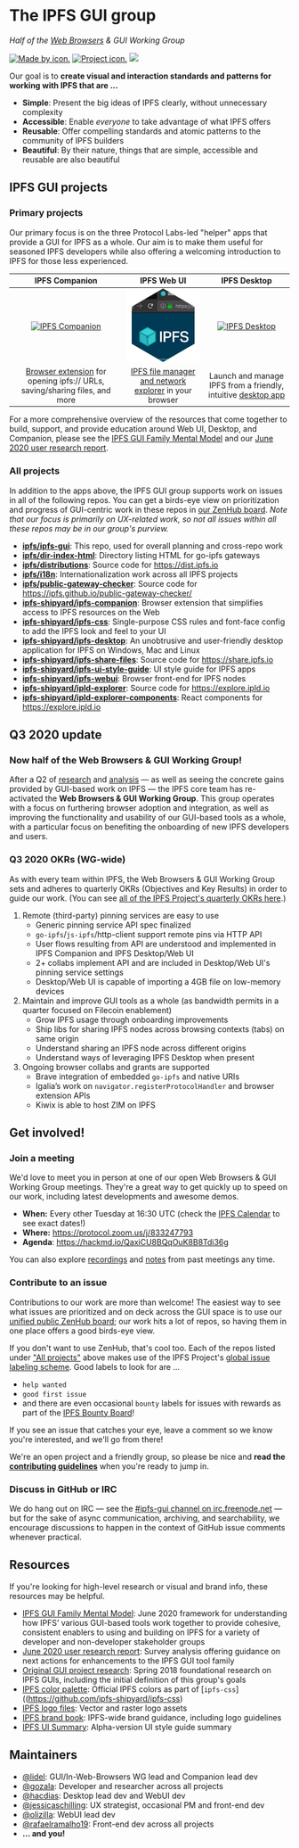 # The IPFS GUI group
*Half of the [Web Browsers](https://github.com/ipfs/in-web-browsers) & GUI Working Group*

[![Made by icon.](https://img.shields.io/badge/made%20by-Protocol%20Labs-blue.svg?style=flat)](https://protocol.ai/)
[![Project icon.](https://img.shields.io/badge/project-IPFS-blue.svg?style=flat)](http://ipfs.io/)
<a href="https://www.irccloud.com/invite?channel=%23ipfs-gui&amp;hostname=irc.freenode.net&amp;port=6697&amp;ssl=1" target="_blank"><img src="https://img.shields.io/badge/irc-%23ipfs--gui-brightgreen.svg?style=flat"  height="20"></a>

Our goal is to **create visual and interaction standards and patterns for working with IPFS that are ...**

- **Simple**: Present the big ideas of IPFS clearly, without unnecessary complexity
- **Accessible**: Enable *everyone* to take advantage of what IPFS offers
- **Reusable**: Offer compelling standards and atomic patterns to the community of IPFS builders
- **Beautiful**: By their nature, things that are simple, accessible and reusable are also beautiful

## IPFS GUI projects

### Primary projects

Our primary focus is on the three Protocol Labs-led "helper" apps that provide a GUI for IPFS as a whole. Our aim is to make them useful for seasoned IPFS developers while also offering a welcoming introduction to IPFS for those less experienced.

| IPFS Companion | IPFS Web UI | IPFS Desktop |
|:-:|:-:|:-:|
| [<img title="IPFS Companion" src="https://ipfs.io/images/ipfs-companion-hex.png" />][IPFS Companion] | [<img title="Web UI screenshot" src="img/webui-hex.png" />][IPFS Web UI] | [<img title="IPFS Desktop" src="https://ipfs.io/images/ipfs-desktop-hex.png" />][IPFS Desktop] |
| [Browser extension](https://github.com/ipfs/ipfs-companion) for opening ipfs:// URLs, saving/sharing files, and more| [IPFS file manager and network explorer](https://github.com/ipfs-shipyard/ipfs-webui) in your browser | Launch and manage IPFS from a friendly, intuitive [desktop app](https://www.github.com/ipfs-shipyard/ipfs-desktop) |

For a more comprehensive overview of the resources that come together to build, support, and provide education around Web UI, Desktop, and Companion, please see the [IPFS GUI Family Mental Model](https://ipfs-gui-mental-model.netlify.app/) and our [June 2020 user research report](https://docs.google.com/document/d/1V5sDSxMqhhplpcB8u8CffiGWHUvw-t4p_sn5vigdR90/edit#).

### All projects

In addition to the apps above, the IPFS GUI group supports work on issues in all of the following repos. You can get a birds-eye view on prioritization and progress of GUI-centric work in these repos in [our ZenHub board](https://app.zenhub.com/workspaces/-ipfs-app-family-ux-5e7a3123e969e659cdebb5e6/board?repos=111841602,32695583,36580101,24483721,142161410,119716282,116711586,38799513,142181521,147528357,148369983,40225364,104770273). *Note that our focus is primarily on UX-related work, so not all issues within all these repos may be in our group's purview.*

- **[ipfs/ipfs-gui](https://www.github.com/ipfs/ipfs-gui)**: This repo, used for overall planning and cross-repo work
- **[ipfs/dir-index-html](https://www.github.com/ipfs/dir-index-html)**: Directory listing HTML for go-ipfs gateways
- **[ipfs/distributions](https://www.github.com/ipfs/distributions)**: Source code for https://dist.ipfs.io
- **[ipfs/i18n](https://www.github.com/ipfs/i18n)**: Internationalization work across all IPFS projects
- **[ipfs/public-gateway-checker](https://www.github.com/ipfs/public-gateway-checker)**: Source code for https://ipfs.github.io/public-gateway-checker/
- **[ipfs-shipyard/ipfs-companion](https://www.github.com/ipfs-shipyard/ipfs-companion)**: Browser extension that simplifies access to IPFS resources on the Web
- **[ipfs-shipyard/ipfs-css](https://www.github.com/ipfs-shipyard/ipfs-css)**: Single-purpose CSS rules and font-face config to add the IPFS look and feel to your UI
- **[ipfs-shipyard/ipfs-desktop](https://www.github.com/ipfs-shipyard/ipfs-desktop)**: An unobtrusive and user-friendly desktop application for IPFS on Windows, Mac and Linux
- **[ipfs-shipyard/ipfs-share-files](https://www.github.com/ipfs-shipyard/ipfs-share-files)**: Source code for https://share.ipfs.io
- **[ipfs-shipyard/ipfs-ui-style-guide](https://www.github.com/ipfs-shipyard/ipfs-ui-style-guide)**: UI style guide for IPFS apps
- **[ipfs-shipyard/ipfs-webui](https://www.github.com/ipfs-shipyard/ipfs-webui)**: Browser front-end for IPFS nodes
- **[ipfs-shipyard/ipld-explorer](https://www.github.com/ipfs-shipyard/ipld-explorer)**: Source code for https://explore.ipld.io
- **[ipfs-shipyard/ipld-explorer-components](https://www.github.com/ipfs-shipyard/ipld-explorer-components)**: React components for https://explore.ipld.io

## Q3 2020 update

### Now half of the Web Browsers & GUI Working Group!

After a Q2 of [research](https://docs.google.com/document/d/1V5sDSxMqhhplpcB8u8CffiGWHUvw-t4p_sn5vigdR90/edit#) and [analysis](https://ipfs-gui-mental-model.netlify.app/) — as well as seeing the concrete gains provided by GUI-based work on IPFS — the IPFS core team has re-activated the **Web Browsers & GUI Working Group**. This group operates with a focus on furthering browser adoption and integration, as well as improving the functionality and usability of our GUI-based tools as a whole, with a particular focus on benefiting the onboarding of new IPFS developers and users.

### Q3 2020 OKRs (WG-wide)

As with every team within IPFS, the Web Browsers & GUI Working Group sets and adheres to quarterly OKRs (Objectives and Key Results) in order to guide our work. (You can see [all of the IPFS Project's quarterly OKRs here](https://docs.google.com/spreadsheets/d/1KVe3JCsfB-l47-DE5gvk7bT0Yly_EAPrHCi-8kCthy4/edit#gid=2125992746).)

1. Remote (third-party) pinning services are easy to use
    - Generic pinning service API spec finalized
    - `go-ipfs`/`js-ipfs`/http-client support remote pins via HTTP API
    - User flows resulting from API are understood and implemented in IPFS Companion and IPFS Desktop/Web UI
    - 2+ collabs implement API and are included in Desktop/Web UI's pinning service settings
    - Desktop/Web UI is capable of importing a 4GB file on low-memory devices
2. Maintain and improve GUI tools as a whole (as bandwidth permits in a quarter focused on Filecoin enablement)
    - Grow IPFS usage through onboarding improvements
    - Ship libs for sharing IPFS nodes across browsing contexts (tabs) on same origin
    - Understand sharing an IPFS node across different origins
    - Understand ways of leveraging IPFS Desktop when present
3. Ongoing browser collabs and grants are supported
    - Brave integration of embedded `go-ipfs` and native URIs
    - Igalia’s work on `navigator.registerProtocolHandler` and browser extension APIs
    - Kiwix is able to host ZIM on IPFS

## Get involved!

### Join a meeting

We'd love to meet you in person at one of our open Web Browsers & GUI Working Group meetings. They're a great way to get quickly up to speed on our work, including latest developments and awesome demos.

- **When:** Every other Tuesday at 16:30 UTC (check the [IPFS Calendar](https://calendar.google.com/calendar/embed?src=ipfs.io_eal36ugu5e75s207gfjcu0ae84@group.calendar.google.com&ctz=UTC) to see exact dates!)
- **Where:** https://protocol.zoom.us/j/833247793
- **Agenda**: https://hackmd.io/QaxiCU8BQqOuK8B8Tdi36g

You can also explore [recordings](https://www.youtube.com/playlist?list=PLuhRWgmPaHtRIXVTy_ngBwvsXvWw10mR8) and [notes](https://github.com/ipfs/team-mgmt/tree/master/meeting-notes) from past meetings any time.

### Contribute to an issue

Contributions to our work are more than welcome! The easiest way to see what issues are prioritized and on deck across the GUI space is to use our [unified public ZenHub board](https://app.zenhub.com/workspaces/-ipfs-app-family-ux-5e7a3123e969e659cdebb5e6/board?repos=111841602,32695583,36580101,24483721,142161410,119716282,116711586,38799513,142181521,147528357,148369983,40225364,104770273); our work hits a lot of repos, so having them in one place offers a good birds-eye view.

If you don't want to use ZenHub, that's cool too. Each of the repos listed under ["All projects"](#all-projects) above makes use of the IPFS Project's [global issue labeling scheme](https://github.com/ipfs/community/blob/master/ISSUE_LABELS.md). Good labels to look for are ...
- `help wanted`
- `good first issue`
- and there are even occasional `bounty` labels for issues with rewards as part of the [IPFS Bounty Board](https://github.com/ipfs/devgrants/projects/1)!

If you see an issue that catches your eye, leave a comment so we know you're interested, and we'll go from there!

We're an open project and a friendly group, so please be nice and **read the [contributing guidelines](https://github.com/ipfs/community/blob/master/CONTRIBUTING_JS.md)** when you're ready to jump in.

### Discuss in GitHub or IRC

We do hang out on IRC — see the <a href="https://www.irccloud.com/invite?channel=%23ipfs-gui&amp;hostname=irc.freenode.net&amp;port=6697&amp;ssl=1"> #ipfs-gui channel on irc.freenode.net</a> — but for the sake of async communication, archiving, and searchability, we encourage discussions to happen in the context of GitHub issue comments whenever practical.

## Resources

If you're looking for high-level research or visual and brand info, these resources may be helpful.

- [IPFS GUI Family Mental Model](https://ipfs-gui-mental-model.netlify.app/): June 2020 framework for understanding how IPFS’ various GUI-based tools work together to provide cohesive, consistent enablers to using and building on IPFS for a variety of developer and non-developer stakeholder groups
- [June 2020 user research report](https://docs.google.com/document/d/1V5sDSxMqhhplpcB8u8CffiGWHUvw-t4p_sn5vigdR90/edit#): Survey analysis offering guidance on next actions for enhancements to the IPFS GUI tool family
- [Original GUI project research](research): Spring 2018 foundational research on IPFS GUIs, including the initial definition of this group's goals
- [IPFS color palette](https://github.com/ipfs-shipyard/ipfs-css#colors): Official IPFS colors as part of [`ipfs-css`]((https://github.com/ipfs-shipyard/ipfs-css)
- [IPFS logo files](https://github.com/ipfs-inactive/logo): Vector and raster logo assets
- [IPFS brand book](https://github.com/ipfs-shipyard/ipfs-ui-style-guide/files/1629262/IPFS_brandbook.pdf): IPFS-wide brand guidance, including logo guidelines
- [IPFS UI Summary](img/ipfs-ui-kit.png): Alpha-version UI style guide summary

## Maintainers
- [@lidel](https://github.com/lidel): GUI/In-Web-Browsers WG lead and Companion lead dev
- [@gozala](https://github.com/gozala): Developer and researcher across all projects
- [@hacdias](https://github.com/hacdias): Desktop lead dev and WebUI dev
- [@jessicaschilling](https://github.com/jessicaschilling): UX strategist, occasional PM and front-end dev
- [@olizilla](https://github.com/olizilla): WebUI lead dev
- [@rafaelramalho19](https://github.com/rafaelramalho19): Front-end dev across all projects
- **... and you!**




[IPFS Web UI]: https://github.com/ipfs-shipyard/ipfs-webui "Web-based IPFS file manager and network explorer"
[IPFS Desktop]: https://github.com/ipfs-shipyard/ipfs-desktop "Launch and manage IPFS from a desktop app"
[IPFS Companion]: https://github.com/ipfs/ipfs-companion "Integrate IPFS with your browser"
